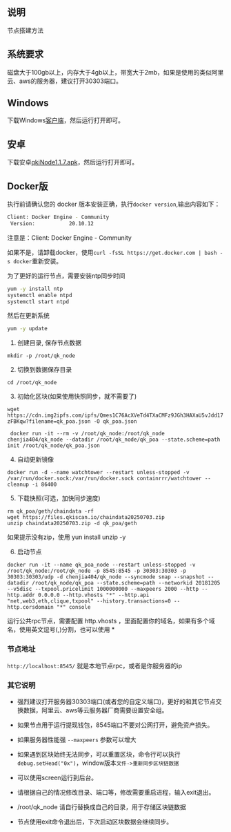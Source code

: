 ## 说明
节点搭建方法

## 系统要求
磁盘大于100gb以上，内存大于4gb以上，带宽大于2mb，如果是使用的类似阿里云、aws的服务器，建议打开30303端口。

## Windows

下载Windows[客户端](https://cdn.ipfsscan.io/ipfs/QmRJWNeVoPrEk91GryjLc4dYmNwyFXgM7fhdVApUVJMtvV?filename=quarkblockchain-install1.0.1.358.exe)，然后运行打开即可。


## 安卓

下载安卓[qkiNode1.1.7.apk](https://cdn.ipfsscan.io/ipfs/QmQkp1HGcMUZPAvJacYtr3coWf9AL1wPpS2yFWfXQihdLM?filename=qkiNode1.1.7-release-2024-02-27-02-18.apk)，然后运行打开即可。


## Docker版

执行前请确认您的 docker 版本安装正确，执行```docker version```,输出内容如下：
```bash
Client: Docker Engine - Community
 Version:           20.10.12
```

注意是：Client: Docker Engine - Community

如果不是，请卸载docker，使用```curl -fsSL https://get.docker.com | bash -s docker```重新安装。

为了更好的运行节点，需要安装ntp同步时间
```bash
yum -y install ntp
systemctl enable ntpd
systemctl start ntpd
```

然后在更新系统
```bash
yum -y update
```



1. 创建目录, 保存节点数据

`mkdir -p /root/qk_node`

2. 切换到数据保存目录

`cd /root/qk_node`

3. 初始化区块(如果使用快照同步，就不需要了)

`wget https://cdn.img2ipfs.com/ipfs/Qmes1C76AcXVeTd4TXaCMFz9JGh3HAXaU5vJdd17zFBKqw?filename=qk_poa.json -O qk_poa.json`


` docker run -it --rm -v /root/qk_node:/root/qk_node  chenjia404/qk_node --datadir /root/qk_node/qk_poa --state.scheme=path init /root/qk_node/qk_poa.json`

4. 自动更新镜像

`docker run -d --name watchtower --restart unless-stopped -v /var/run/docker.sock:/var/run/docker.sock containrrr/watchtower --cleanup -i 86400`

5. 下载快照(可选，加快同步速度)
```shell
rm qk_poa/geth/chaindata -rf
wget https://files.qkiscan.io/chaindata20250703.zip
unzip chaindata20250703.zip -d qk_poa/geth
```
如果提示没有zip，使用 yun install unzip -y

6. 启动节点

`docker run -it --name qk_poa_node --restart unless-stopped -v /root/qk_node:/root/qk_node -p 8545:8545 -p 30303:30303 -p 30303:30303/udp -d chenjia404/qk_node --syncmode snap --snapshot --datadir /root/qk_node/qk_poa --state.scheme=path --networkid 20181205 --v5disc --txpool.pricelimit 1000000000 --maxpeers 2000 --http --http.addr 0.0.0.0 --http.vhosts "*" --http.api "net,web3,eth,clique,txpool" --history.transactions=0 --http.corsdomain "*" console`

运行公共rpc节点，需要配置 http.vhosts ，里面配置你的域名，如果有多个域名，使用英文逗号(,)分割，也可以使用 *



### 节点地址
`http://localhost:8545/` 就是本地节点rpc，或者是你服务器的ip

### 其它说明
* 强烈建议打开服务器30303端口(或者您的自定义端口)，更好的和其它节点交换数据，阿里云、aws等云服务器厂商需要设置安全组。

* 如果节点用于运行提现钱包，8545端口不要对公网打开，避免资产损失。

* 如果服务器性能强 `--maxpeers` 参数可以增大

* 如果遇到区块始终无法同步，可以重置区块，命令行可以执行```debug.setHead("0x")```，window版本```文件->重新同步区块链数据```

* 可以使用screen运行到后台。

* 请根据自己的情况修改目录、端口等，修改需要重启进程，输入exit退出。

* /root/qk_node 请自行替换成自己的目录，用于存储区块链数据

* 节点使用exit命令退出后，下次启动区块数据会继续同步。


